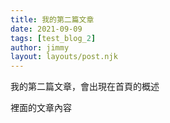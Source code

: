 ```yaml
---
title: 我的第二篇文章
date: 2021-09-09
tags: [test_blog_2]
author: jimmy
layout: layouts/post.njk
---
```


<!-- summary -->

我的第二篇文章，會出現在首頁的概述

<!-- summary -->


裡面的文章內容
